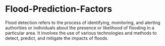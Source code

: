 # Flood-Prediction-Factors

Flood detection refers to the process of identifying, monitoring, and alerting authorities or individuals about the presence or likelihood of flooding in a particular area. It involves the use of various technologies and methods to detect, predict, and mitigate the impacts of floods.
